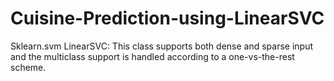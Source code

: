 # Cuisine-Prediction-using-LinearSVC
Sklearn.svm LinearSVC:
This class supports both dense and sparse input and the multiclass support is handled according to a one-vs-the-rest scheme.
